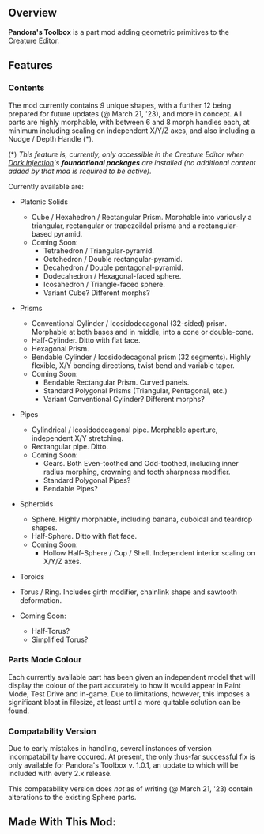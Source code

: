 ## Overview
**Pandora's Toolbox** is a part mod adding geometric primitives to the Creature Editor.

## Features

### Contents
The mod currently contains *9* unique shapes, with a further 12 being prepared for future updates (@ March 21, '23), and more in concept. All parts are highly morphable, with between 6 and 8 morph handles each, at minimum including scaling on independent X/Y/Z axes, and also including a Nudge / Depth Handle (*).

(*) *This feature is, currently, only accessible in the Creature Editor when [Dark Injection](https://davoonline.com/sporemodder/rob55rod/DarkInjection/)'s __foundational packages__ are installed (no additional content added by that mod is required to be active).*

Currently available are:

* Platonic Solids
  * Cube / Hexahedron / Rectangular Prism. Morphable into variously a triangular, rectangular or trapezoildal prisma and a rectangular-based pyramid.
  * Coming Soon:
    * Tetrahedron / Triangular-pyramid.
    * Octohedron / Double rectangular-pyramid.
    * Decahedron / Double pentagonal-pyramid.
    * Dodecahedron / Hexagonal-faced sphere.
    * Icosahedron / Triangle-faced sphere.
    * Variant Cube? Different morphs?

* Prisms
  * Conventional Cylinder / Icosidodecagonal (32-sided) prism. Morphable at both bases and in middle, into a cone or double-cone.
  * Half-Cylinder. Ditto with flat face.
  * Hexagonal Prism.
  * Bendable Cylinder / Icosidodecagonal prism (32 segments). Highly flexible, X/Y bending directions, twist bend and variable taper.
  * Coming Soon:
    * Bendable Rectangular Prism. Curved panels.
    * Standard Polygonal Prisms (Triangular, Pentagonal, etc.)
    * Variant Conventional Cylinder? Different morphs?

* Pipes
  * Cylindrical / Icosidodecagonal pipe. Morphable aperture, independent X/Y stretching.
  * Rectangular pipe. Ditto.
  * Coming Soon:
    * Gears. Both Even-toothed and Odd-toothed, including inner radius morphing, crowning and tooth sharpness modifier.
    * Standard Polygonal Pipes?
    * Bendable Pipes?
    
* Spheroids
  * Sphere. Highly morphable, including banana, cuboidal and teardrop shapes.
  * Half-Sphere. Ditto with flat face.
  * Coming Soon:
    * Hollow Half-Sphere / Cup / Shell. Independent interior scaling on X/Y/Z axes. 
 
 * Toroids
  * Torus / Ring. Includes girth modifier, chainlink shape and sawtooth deformation.
  * Coming Soon:
    * Half-Torus?
    * Simplified Torus?

### Parts Mode Colour
Each currently available part has been given an independent model that will display the colour of the part accurately to how it would appear in Paint Mode, Test Drive and in-game. Due to limitations, however, this imposes a significant bloat in filesize, at least until a more quitable solution can be found. 

### Compatability Version
Due to early mistakes in handling, several instances of version incompatability have occured. At present, the only thus-far successful fix is only available for Pandora's Toolbox v. 1.0.1, an update to which will be included with every 2.x release.

This compatability version does *not* as of writing (@ March 21, '23) contain alterations to the existing Sphere parts.

## Made With This Mod:
